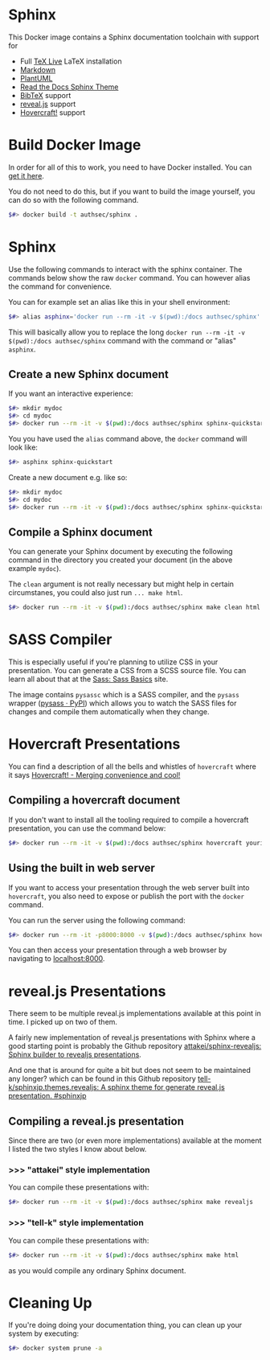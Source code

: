 # Sphinx

This Docker image contains a Sphinx documentation toolchain with support for

* Full [TeX Live](https://www.tug.org/texlive/) LaTeX installation
* [Markdown](https://daringfireball.net/projects/markdown/)
* [PlantUML](https://plantuml.com/)
* [Read the Docs Sphinx Theme](https://sphinx-rtd-theme.readthedocs.io/en/stable/)
* [BibTeX](http://www.bibtex.org/) support
* [reveal.js](https://revealjs.com/) support
* [Hovercraft!](https://hovercraft.readthedocs.io/en/latest/usage.html) support

# Build Docker Image

In order for all of this to work, you need to have Docker installed. You can [get it here](https://www.docker.com/products/docker-desktop).

You do not need to do this, but if you want to build the image yourself, you can do so with the following command.

``` bash
$#> docker build -t authsec/sphinx .
```

# Sphinx 

Use the following commands to interact with the sphinx container. The commands below show the raw `docker` command. You can however alias the command for convenience.

You can for example set an alias like this in your shell environment:

``` bash
$#> alias asphinx='docker run --rm -it -v $(pwd):/docs authsec/sphinx'
```

This will basically allow you to replace the long `docker run --rm -it -v $(pwd):/docs authsec/sphinx` command with the command or "alias" `asphinx`.

## Create a new Sphinx document

If you want an interactive experience:

``` bash
$#> mkdir mydoc
$#> cd mydoc
$#> docker run --rm -it -v $(pwd):/docs authsec/sphinx sphinx-quickstart 
```

You you have used the `alias` command above, the `docker` command will look like:

``` bash
$#> asphinx sphinx-quickstart
```

Create a new document e.g. like so:

``` bash
$#> mkdir mydoc
$#> cd mydoc
$#> docker run --rm -it -v $(pwd):/docs authsec/sphinx sphinx-quickstart --sep -p "My Demo" -a "Siegfried Sphinx" -v "0.0.1" -r "0.0.1" -l "en" --suffix .rst --epub --master index --ext-intersphinx --ext-todo --makefile -m
```

## Compile a Sphinx document

You can generate your Sphinx document by executing the following command in the directory you created your document (in the above example `mydoc`).

The `clean` argument is not really necessary but might help in certain circumstanes, you could also just run `... make html`.

``` bash
$#> docker run --rm -it -v $(pwd):/docs authsec/sphinx make clean html
```

# SASS Compiler

This is especially useful if you're planning to utilize CSS in your presentation. You can generate a CSS from a SCSS source file. You can learn all about that at the [Sass: Sass Basics](https://sass-lang.com/guide) site.

The image contains `pysassc` which is a SASS compiler, and the `pysass` wrapper ([pysass · PyPI](https://pypi.org/project/pysass/)) which allows you to watch the SASS files for changes and compile them automatically when they change.

# Hovercraft Presentations

You can find a description of all the bells and whistles of  `hovercraft` where it says [Hovercraft! - Merging convenience and cool!](https://hovercraft.readthedocs.io/en/latest/index.html)

## Compiling a hovercraft document

If you don't want to install all the tooling required to compile a hovercraft presentation, you can use the command below:

``` bash
$#> docker run --rm -it -v $(pwd):/docs authsec/sphinx hovercraft yourinput.rst output
```

## Using the built in web server

If you want to access your presentation through the web server built into `hovercraft`, you also need to expose or publish the port with the `docker` command.

You can run the server using the following command:

``` bash
$#> docker run --rm -it -p8000:8000 -v $(pwd):/docs authsec/sphinx hovercraft positions.rst
```

You can then access your presentation through a web browser by navigating to [localhost:8000](http://localhost:8000/).

# reveal.js Presentations

There seem to be multiple reveal.js implementations available at this point in time. I picked up on two of them.

A fairly new implementation of reveal.js presentations with Sphinx where a good starting point is probably the Github repository [attakei/sphinx-revealjs: Sphinx builder to revealjs presentations](https://github.com/attakei/sphinx-revealjs).

And one that is around for quite a bit but does not seem to be maintained any longer? which can be found in this Github repository [tell-k/sphinxjp.themes.revealjs: A sphinx theme for generate reveal.js presentation. #sphinxjp](https://github.com/tell-k/sphinxjp.themes.revealjs)

## Compiling a reveal.js presentation

Since there are two (or even more implementations) available at the moment I listed the two styles I know about below.

### >>> "attakei" style implementation

You can compile these presentations with:

``` bash
$#> docker run --rm -it -v $(pwd):/docs authsec/sphinx make revealjs
```

### >>> "tell-k" style implementation

You can compile these presentations with:

``` bash
$#> docker run --rm -it -v $(pwd):/docs authsec/sphinx make html
```

as you would compile any ordinary Sphinx document.

# Cleaning Up

If you're doing doing your documentation thing, you can clean up your system by executing:

```bash
$#> docker system prune -a
```